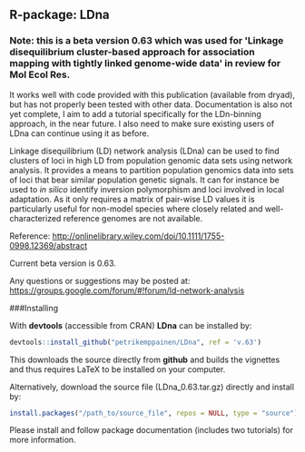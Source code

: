 R-package: LDna
-------------

### Note: this is a beta version 0.63 which was used for 'Linkage disequilibrium cluster-based approach for association mapping with tightly linked genome-wide data' in review for Mol Ecol Res. 

It works well with code provided with this publication (available from dryad), but has not properly been tested with other data. Documentation is also not yet complete, I aim to add a tutorial specifically for the LDn-binning approach, in the near future. I also need to make sure existing users of LDna can continue using it as before.

Linkage disequilibrium (LD) network analysis (LDna) can be used to find clusters of loci in high LD from population genomic data sets using network analysis. It provides a means to partition population genomics data into sets of loci that bear similar population genetic signals. It can for instance be used to *in silico* identify inversion polymorphism and loci involved in local adaptation. As it only requires a matrix of pair-wise LD values it is particularly useful for non-model species where closely related and well-characterized reference genomes are not available.

Reference: http://onlinelibrary.wiley.com/doi/10.1111/1755-0998.12369/abstract

Current beta version is 0.63.

Any questions or suggestions may be posted at: https://groups.google.com/forum/#!forum/ld-network-analysis

###Installing

With **devtools** (accessible from CRAN) **LDna** can be installed by:
```r
devtools::install_github("petrikemppainen/LDna", ref = 'v.63')
```
This downloads the source directly from **github** and builds the vignettes and thus requires LaTeX to be installed on your computer.

Alternatively, download the source file (LDna_0.63.tar.gz) directly and install by:
```r
install.packages("/path_to/source_file", repos = NULL, type = "source")
```
Please install and follow package documentation (includes two tutorials) for more information.
